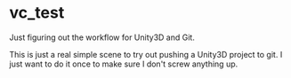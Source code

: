 vc_test
=======

Just figuring out the workflow for Unity3D and Git.

This is just a real simple scene to try out pushing a Unity3D project to git.  I just want to do it once to make sure I don't screw anything up.